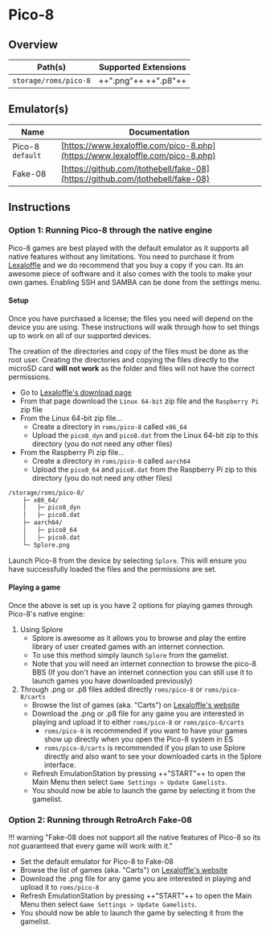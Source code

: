 # Pico-8

## Overview

| Path(s) | Supported Extensions |
| --- | --- |
| `storage/roms/pico-8` | ++".png"++ ++".p8"++ |

## Emulator(s)

| Name | Documentation |
| --- | --- |
| Pico-8 &nbsp; `default` | [https://www.lexaloffle.com/pico-8.php](https://www.lexaloffle.com/pico-8.php) |
| Fake-08 | [https://github.com/jtothebell/fake-08](https://github.com/jtothebell/fake-08) |

## Instructions

### Option 1: Running Pico-8 through the native engine

Pico-8 games are best played with the default emulator as it supports all native features without any limitations.  You need to purchase it from [Lexaloffle](https://www.lexaloffle.com/pico-8.php) and we do recommend that you buy a copy if you can. Its an awesome piece of software and it also comes with the tools to make your own games. Enabling SSH and SAMBA can be done from the settings menu.

#### Setup

Once you have purchased a license; the files you need will depend on the device you are using. These instructions will walk through how to set things up to work on all of our supported devices.

The creation of the directories and copy of the files must be done as the root user. Creating the directories and copying the files directly to the microSD card **will not work** as the folder and files will not have the correct permissions.

- Go to [Lexaloffle's download page](https://www.lexaloffle.com/games.php?page=updates)
- From that page download the `Linux 64-bit` zip file and the `Raspberry Pi` zip file
- From the Linux 64-bit zip file...
    - Create a directory in `roms/pico-8` called `x86_64`
    - Upload the `pico8_dyn` and `pico8.dat` from the Linux 64-bit zip to this directory (you do not need any other files)
- From the Raspberry Pi zip file...
    - Create a directory in `roms/pico-8` called `aarch64`
    - Upload the `pico8_64` and `pico8.dat` from the Raspberry Pi zip to this directory (you do not need any other files)

``` bash title="Folder Structure"
/storage/roms/pico-8/
    ├─ x86_64/
    │   ├─ pico8_dyn
    │   ├─ pico8.dat
    ├─ aarch64/
    │   ├─ pico8_64
    │   ├─ pico8.dat
    └─ Splore.png
```

Launch Pico-8 from the device by selecting `Splore`. This will ensure you have successfully loaded the files and the permissions are set.

#### Playing a game

Once the above is set up is you have 2 options for playing games through Pico-8's native engine:

1. Using Splore
    - Splore is awesome as it allows you to browse and play the entire library of user created games with an internet connection.  
    - To use this method simply launch `Splore` from the gamelist.
    - Note that you will need an internet connection to browse the pico-8 BBS (If you don't have an internet connection you can still use it to launch games you have downloaded previously)
2. Through .png or .p8 files added directly `roms/pico-8` or `roms/pico-8/carts`
    - Browse the list of games (aka. "Carts") on [Lexaloffle's website](https://www.lexaloffle.com/bbs/?cat=7&carts_tab=1#mode=carts&sub=2)
    - Download the .png or .p8 file for any game you are interested in playing and upload it to either `roms/pico-8` or `roms/pico-8/carts`
        - `roms/pico-8` is recommended if you want to have your games show up directly when you open the Pico-8 system in ES
        - `roms/pico-8/carts` is recommended if you plan to use Splore directly and also want to see your downloaded carts in the Splore interface.
    - Refresh EmulationStation by pressing ++"START"++ to open the Main Menu then select `Game Settings > Update Gamelists`.
    - You should now be able to launch the game by selecting it from the gamelist.

### Option 2: Running through RetroArch Fake-08

!!! warning "Fake-08 does not support all the native features of Pico-8 so its not guaranteed that every game will work with it."

- Set the default emulator for Pico-8 to Fake-08
- Browse the list of games (aka. "Carts") on [Lexaloffle's website](https://www.lexaloffle.com/bbs/?cat=7&carts_tab=1#mode=carts&sub=2)
- Download the .png file for any game you are interested in playing and upload it to `roms/pico-8`
- Refresh EmulationStation by pressing ++"START"++ to open the Main Menu then select `Game Settings > Update Gamelists`.
- You should now be able to launch the game by selecting it from the gamelist.